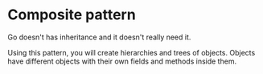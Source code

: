 # Composite pattern

Go doesn't has inheritance and it doesn't really need it.

Using this pattern, you will create hierarchies and trees of objects. Objects have different
objects with their own fields and methods inside them.
